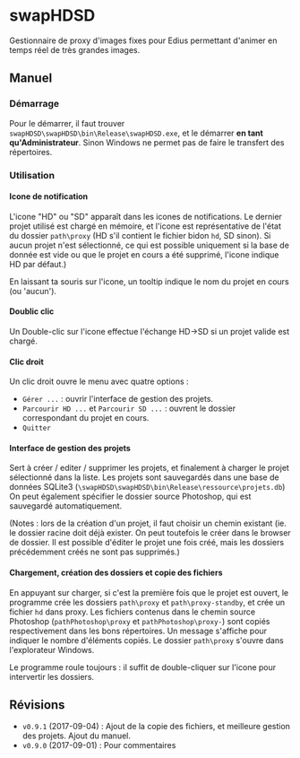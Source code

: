 # swapHDSD

Gestionnaire de proxy d'images fixes pour Edius permettant d'animer en temps réel de très grandes images.

## Manuel

### Démarrage
Pour le démarrer, il faut trouver `swapHDSD\swapHDSD\bin\Release\swapHDSD.exe`, et le démarrer **en tant qu'Administrateur**. Sinon Windows ne permet pas de faire le transfert des répertoires. 

### Utilisation
#### Icone de notification
L'icone "HD" ou "SD" apparaît dans les icones de notifications. Le dernier projet utilisé est chargé en mémoire, et l'icone est représentative de l'état du dossier `path\proxy` (HD s'il contient le fichier bidon `hd`, SD sinon). Si aucun projet n'est sélectionné, ce qui est possible uniquement si la base de donnée est vide ou que le projet en cours a été supprimé, l'icone indique HD par défaut.)

En laissant ta souris sur l'icone, un tooltip indique le nom du projet en cours (ou 'aucun').

#### Doublic clic
Un Double-clic sur l'icone effectue l'échange HD->SD si un projet valide est chargé.

#### Clic droit
Un clic droit ouvre le menu avec quatre options : 
 * `Gérer ...` : ouvrir l'interface de gestion des projets. 
 * `Parcourir HD ...` et `Parcourir SD ...` : ouvrent le dossier correspondant du projet en cours.
 * `Quitter`

#### Interface de gestion des projets
Sert à créer / editer / supprimer les projets, et finalement à charger le projet sélectionné dans la liste. Les projets sont sauvegardés dans une base de données SQLite3  (`\swapHDSD\swapHDSD\bin\Release\ressource\projets.db`) On peut également spécifier le dossier source Photoshop, qui est sauvegardé automatiquement.
 
(Notes : lors de la création d'un projet, il faut choisir un chemin existant (ie. le dossier racine doit déjà exister. On peut toutefois le créer dans le browser de dossier. Il est possible d'éditer le projet une fois créé, mais les dossiers précédemment créés ne sont pas supprimés.)

#### Chargement, création des dossiers et copie des fichiers
En appuyant sur charger, si c'est la première fois que le projet est ouvert, le programme crée les dossiers `path\proxy` et `path\proxy-standby`, et crée un fichier `hd` dans proxy. Les fichiers contenus dans le chemin source Photoshop (`pathPhotoshop\proxy` et `pathPhotoshop\proxy-`) sont copiés respectivement dans les bons répertoires. Un message s'affiche pour indiquer le nombre d'éléments copiés. Le dossier `path\proxy` s'ouvre dans l'explorateur Windows. 

Le programme roule toujours : il suffit de double-cliquer sur l'icone pour intervertir les dossiers.

## Révisions

 * `v0.9.1` (2017-09-04) : Ajout de la copie des fichiers, et meilleure gestion des projets. Ajout du manuel. 
 * `v0.9.0` (2017-09-01) : Pour commentaires
